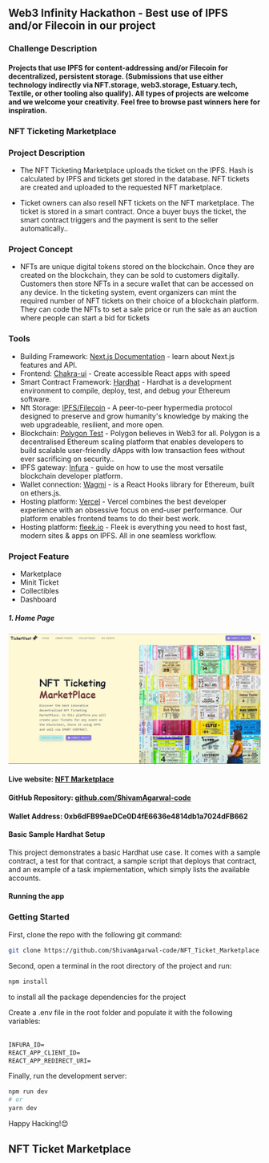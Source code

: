 ## Web3 Infinity Hackathon - Best use of IPFS and/or Filecoin in our project

### Challenge Description
#### Projects that use IPFS for content-addressing and/or Filecoin for decentralized, persistent storage. (Submissions that use either technology indirectly via NFT.storage, web3.storage, Estuary.tech, Textile, or other tooling also qualify). All types of projects are welcome and we welcome your creativity. Feel free to browse past winners here for inspiration.



### NFT Ticketing Marketplace

### Project Description

- The NFT Ticketing Marketplace uploads the ticket on the IPFS. Hash is calculated by IPFS and tickets get stored in the database. NFT tickets are created and uploaded to the requested NFT marketplace.

- Ticket owners can also resell NFT tickets on the NFT marketplace. The ticket is stored in a smart contract. Once a buyer buys the ticket, the smart contract triggers and the payment is sent to the seller automatically..

### Project Concept

- NFTs are unique digital tokens stored on the blockchain. Once they are created on the blockchain, they can be sold to customers digitally. Customers then store NFTs in a secure wallet that can be accessed on any device.
In the ticketing system, event organizers can mint the required number of NFT tickets on their choice of a blockchain platform. They can code the NFTs to set a sale price or run the sale as an auction where people can start a bid for tickets

### Tools

- Building Framework: [Next.js Documentation](https://nextjs.org/docs) - learn about Next.js features and API.
- Frontend: [Chakra-ui](https://chakra-ui.com/) - Create accessible React apps with speed
- Smart Contract Framework: [Hardhat](https://hardhat.org/getting-started/) - Hardhat is a development environment to compile, deploy, test, and debug your Ethereum software.
- Nft Storage: [IPFS/Filecoin](https://docs.ipfs.io/concepts/how-ipfs-works/) - A peer-to-peer hypermedia protocol designed to preserve and grow humanity's knowledge
by making the web upgradeable, resilient, and more open.
- Blockchain: [Polygon Test](https://polygon.technology/) - Polygon believes in Web3 for all. Polygon is a decentralised Ethereum scaling platform that enables developers to build scalable user-friendly dApps with low transaction fees without ever sacrificing on security..
- IPFS gateway: [Infura](https://docs.infura.io/infura/networks/ethereum) - guide on how to use the most versatile blockchain developer platform.
- Wallet connection: [Wagmi](https://wagmi-xyz.vercel.app/) - is a React Hooks library for Ethereum, built on ethers.js.
- Hosting platform: [Vercel](https://vercel.com/home) - Vercel combines the best developer experience with an obsessive focus on end-user performance.
Our platform enables frontend teams to do their best work.
- Hosting platform: [fleek.io](https://app.fleek.co/) - Fleek is everything you need to host fast, modern sites & apps on IPFS. All in one seamless workflow.

### Project Feature

- Marketplace
- Minit Ticket
- Collectibles
- Dashboard

##### 1. Home Page

![HomePage](https://github.com/SabeloMkhwanzi/NFT_Ticket_Marketplace/blob/main/public/TicketVast-NFT-MakerPlace-HomePage1.jpg)

#### Live website: [NFT Marketplace](https://nft2-marketplace.vercel.app/)

#### GitHub Repository: [github.com/ShivamAgarwal-code](https://github.com/ShivamAgarwal-code/NFT_Marketplace.git)

#### Wallet Address: 0xb6dFB99aeDCe0D4fE6636e4814db1a7024dFB662

#### Basic Sample Hardhat Setup

This project demonstrates a basic Hardhat use case. It comes with a sample contract, a test for that contract, a sample script that deploys that contract, and an example of a task implementation, which simply lists the available accounts.

#### Running the app

### Getting Started

First, clone the repo with the following git command:

```bash
git clone https://github.com/ShivamAgarwal-code/NFT_Ticket_Marketplace.git
```

Second, open a terminal in the root directory of the project and run:

```bash
npm install
```

to install all the package dependencies for the project

Create a .env file in the root folder and populate it with the following variables:

```

INFURA_ID=
REACT_APP_CLIENT_ID=
REACT_APP_REDIRECT_URI=

```

Finally, run the development server:

```bash
npm run dev
# or
yarn dev
```

Happy Hacking!😊

## NFT Ticket Marketplace

